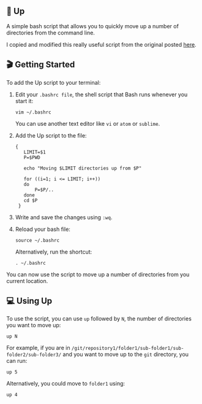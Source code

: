 ## 🎈 Up
A simple bash script that allows you to quickly move up a number of directories from the command line.

I copied and modified this really useful script from the original posted [here](https://stackoverflow.com/questions/188162/what-is-the-most-useful-script-youve-written-for-everyday-life/245724#245724). 

## 🎬 Getting Started
To add the Up script to your terminal:

1. Edit your `.bashrc file`, the shell script that Bash runs whenever you start it:

   ```vim ~/.bashrc```

   You can use another text editor like `vi` or `atom` or `sublime`.
   
2. Add the Up script to the file:

   ```up ()
   {
      LIMIT=$1
      P=$PWD

      echo "Moving $LIMIT directories up from $P"

      for ((i=1; i <= LIMIT; i++))
      do
          P=$P/..
      done
      cd $P
    }
    ```
3. Write and save the changes using `:wq`.

4. Reload your bash file:

   ```source ~/.bashrc``` 

   Alternatively, run the shortcut:

   ```. ~/.bashrc```
   
You can now use the script to move up a number of directories from you current location.

## 💻 Using Up
To use the script, you can use `up` followed by `N`, the number of directories you want to move up:

`up N`

For example, if you are in `/git/repository1/folder1/sub-folder1/sub-folder2/sub-folder3/` and you want to move up to the `git` directory, you can run: 

```up 5```

Alternatively, you could move to `folder1` using:

```up 4```

